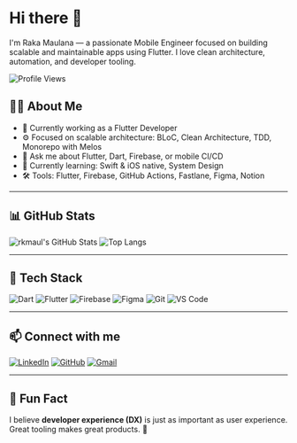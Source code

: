 # Hi there 👋

I'm Raka Maulana — a passionate Mobile Engineer focused on building scalable and maintainable apps using Flutter. I love clean architecture, automation, and developer tooling.

![Profile Views](https://komarev.com/ghpvc/?username=rkmaul&color=blue)

## 🧑‍💻 About Me

- 💼 Currently working as a Flutter Developer
- ⚙️ Focused on scalable architecture: BLoC, Clean Architecture, TDD, Monorepo with Melos
- 💬 Ask me about Flutter, Dart, Firebase, or mobile CI/CD
- 🌱 Currently learning: Swift & iOS native, System Design
- 🛠 Tools: Flutter, Firebase, GitHub Actions, Fastlane, Figma, Notion

---

## 📊 GitHub Stats

![rkmaul's GitHub Stats](https://github-readme-stats.vercel.app/api?username=rkmaul&show_icons=true&theme=radical)
![Top Langs](https://github-readme-stats.vercel.app/api/top-langs/?username=rkmaul&layout=compact&theme=radical)

---

## 🧰 Tech Stack

![Dart](https://img.shields.io/badge/-Dart-0175C2?logo=dart&logoColor=white&style=for-the-badge)
![Flutter](https://img.shields.io/badge/-Flutter-02569B?logo=flutter&logoColor=white&style=for-the-badge)
![Firebase](https://img.shields.io/badge/-Firebase-FFCA28?logo=firebase&logoColor=white&style=for-the-badge)
![Figma](https://img.shields.io/badge/-Figma-F24E1E?logo=figma&logoColor=white&style=for-the-badge)
![Git](https://img.shields.io/badge/-Git-F05032?logo=git&logoColor=white&style=for-the-badge)
![VS Code](https://img.shields.io/badge/-VS%20Code-007ACC?logo=visual-studio-code&logoColor=white&style=for-the-badge)

---

## 📫 Connect with me

[![LinkedIn](https://img.shields.io/badge/-LinkedIn-0A66C2?logo=linkedin&logoColor=white&style=for-the-badge)](https://www.linkedin.com/in/rkmaul/)
[![GitHub](https://img.shields.io/badge/-GitHub-181717?logo=github&logoColor=white&style=for-the-badge)](https://github.com/rkmaul)
[![Gmail](https://img.shields.io/badge/-Email-D14836?logo=gmail&logoColor=white&style=for-the-badge)](mailto:rakaworsnop@gmail.com)

---

## 🧠 Fun Fact

I believe **developer experience (DX)** is just as important as user experience. Great tooling makes great products. 🚀

